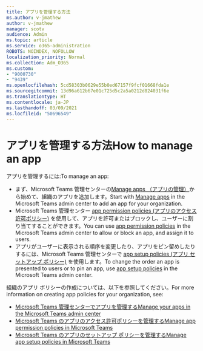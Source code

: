 ```yaml
---
title: アプリを管理する方法
ms.author: v-jmathew
author: v-jmathew
manager: scotv
audience: Admin
ms.topic: article
ms.service: o365-administration
ROBOTS: NOINDEX, NOFOLLOW
localization_priority: Normal
ms.collection: Adm_O365
ms.custom:
- "9000730"
- "9439"
ms.openlocfilehash: 5cd58303b0629e55b0ed67157f9fcf01668fda1e
ms.sourcegitcommit: 13d96a612b67e01c725d5c2a5a0212d824031f6e
ms.translationtype: HT
ms.contentlocale: ja-JP
ms.lasthandoff: 03/09/2021
ms.locfileid: "50696549"
---
```

# <a name="how-to-manage-an-app"></a><span data-ttu-id="b0d12-102">アプリを管理する方法</span><span class="sxs-lookup"><span data-stu-id="b0d12-102">How to manage an app</span></span>

<span data-ttu-id="b0d12-103">アプリを管理するには:</span><span class="sxs-lookup"><span data-stu-id="b0d12-103">To manage an app:</span></span>

- <span data-ttu-id="b0d12-104">まず、Microsoft Teams 管理センターの[Manage apps （アプリの管理）](https://admin.teams.microsoft.com/policies/manage-apps)から始めて、組織のアプリを追加します。</span><span class="sxs-lookup"><span data-stu-id="b0d12-104">Start with [Manage apps](https://admin.teams.microsoft.com/policies/manage-apps) in the Microsoft Teams admin center to add an app for your organization.</span></span>
- <span data-ttu-id="b0d12-105">Microsoft Teams 管理センター [app permission policies (アプリのアクセス許可ポリシー)](https://admin.teams.microsoft.com/policies/app-permission) を使用して、アプリを許可またはブロックし、ユーザーに割り当てすることができます。</span><span class="sxs-lookup"><span data-stu-id="b0d12-105">You can use [app permission policies](https://admin.teams.microsoft.com/policies/app-permission) in the Microsoft Teams admin center to allow or block an app, and assign it to users.</span></span>
- <span data-ttu-id="b0d12-106">アプリがユーザーに表示される順序を変更したり、アプリをピン留めしたりするには、Microsoft Teams 管理センターで [app setup policies (アプリ セットアップ ポリシー)](https://admin.teams.microsoft.com/policies/app-setup) を使用します。</span><span class="sxs-lookup"><span data-stu-id="b0d12-106">To change the order an app is presented to users or to pin an app, use [app setup policies](https://admin.teams.microsoft.com/policies/app-setup) in the Microsoft Teams admin center.</span></span>

<span data-ttu-id="b0d12-107">組織のアプリ ポリシーの作成については、以下を参照してください。</span><span class="sxs-lookup"><span data-stu-id="b0d12-107">For more information on creating app policies for your organization, see:</span></span>

- [<span data-ttu-id="b0d12-108">Microsoft Teams 管理センターでアプリを管理する</span><span class="sxs-lookup"><span data-stu-id="b0d12-108">Manage your apps in the Microsoft Teams admin center</span></span>](https://docs.microsoft.com/MicrosoftTeams/manage-apps)
- [<span data-ttu-id="b0d12-109">Microsoft Teams のアプリのアクセス許可ポリシーを管理する</span><span class="sxs-lookup"><span data-stu-id="b0d12-109">Manage app permission policies in Microsoft Teams</span></span>](https://docs.microsoft.com/microsoftteams/teams-app-permission-policies)
- [<span data-ttu-id="b0d12-110">Microsoft Teams のアプリのセットアップ ポリシーを管理する</span><span class="sxs-lookup"><span data-stu-id="b0d12-110">Manage app setup policies in Microsoft Teams</span></span>](https://docs.microsoft.com/microsoftteams/teams-app-setup-policies)
